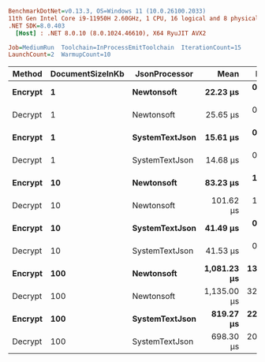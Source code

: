 ``` ini

BenchmarkDotNet=v0.13.3, OS=Windows 11 (10.0.26100.2033)
11th Gen Intel Core i9-11950H 2.60GHz, 1 CPU, 16 logical and 8 physical cores
.NET SDK=8.0.403
  [Host] : .NET 8.0.10 (8.0.1024.46610), X64 RyuJIT AVX2

Job=MediumRun  Toolchain=InProcessEmitToolchain  IterationCount=15  
LaunchCount=2  WarmupCount=10  

```
|  Method | DocumentSizeInKb |  JsonProcessor |        Mean |     Error |    StdDev |    Gen0 |    Gen1 |    Gen2 |  Allocated |
|-------- |----------------- |--------------- |------------:|----------:|----------:|--------:|--------:|--------:|-----------:|
| **Encrypt** |                **1** |     **Newtonsoft** |    **22.23 μs** |  **0.392 μs** |  **0.562 μs** |  **0.1526** |  **0.0305** |       **-** |   **36.44 KB** |
| Decrypt |                1 |     Newtonsoft |    25.65 μs |  0.482 μs |  0.691 μs |  0.1221 |       - |       - |   39.27 KB |
| **Encrypt** |                **1** | **SystemTextJson** |    **15.61 μs** |  **0.886 μs** |  **1.242 μs** |  **0.0916** |  **0.0305** |       **-** |   **22.48 KB** |
| Decrypt |                1 | SystemTextJson |    14.68 μs |  0.334 μs |  0.479 μs |  0.0763 |  0.0153 |       - |   20.83 KB |
| **Encrypt** |               **10** |     **Newtonsoft** |    **83.23 μs** |  **1.608 μs** |  **2.147 μs** |  **0.6104** |  **0.1221** |       **-** |  **166.64 KB** |
| Decrypt |               10 |     Newtonsoft |   101.62 μs |  1.638 μs |  2.349 μs |  0.6104 |  0.1221 |       - |  152.53 KB |
| **Encrypt** |               **10** | **SystemTextJson** |    **41.49 μs** |  **0.317 μs** |  **0.464 μs** |  **0.4272** |  **0.0610** |       **-** |  **102.99 KB** |
| Decrypt |               10 | SystemTextJson |    41.53 μs |  0.505 μs |  0.725 μs |  0.3662 |  0.0610 |       - |   94.09 KB |
| **Encrypt** |              **100** |     **Newtonsoft** | **1,081.23 μs** | **13.538 μs** | **18.978 μs** | **25.3906** | **23.4375** | **21.4844** | **1638.32 KB** |
| Decrypt |              100 |     Newtonsoft | 1,135.00 μs | 32.719 μs | 45.867 μs | 17.5781 | 15.6250 | 15.6250 | 1229.52 KB |
| **Encrypt** |              **100** | **SystemTextJson** |   **819.27 μs** | **22.564 μs** | **33.074 μs** | **25.3906** | **25.3906** | **25.3906** |  **942.76 KB** |
| Decrypt |              100 | SystemTextJson |   698.30 μs | 20.402 μs | 29.905 μs | 21.4844 | 21.4844 | 21.4844 |  927.92 KB |
